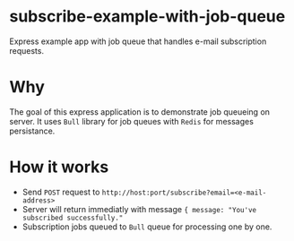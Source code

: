 # subscribe-example-with-job-queue

Express example app with job queue that handles e-mail subscription requests.

# Why

The goal of this express application is to demonstrate job queueing on server. It uses `Bull` library for job queues with `Redis` for messages persistance.

# How it works

- Send `POST` request to ```http://host:port/subscribe?email=<e-mail-address>```
- Server will return immediatly with message `{ message: "You've subscribed successfully."`
- Subscription jobs queued to `Bull` queue for processing one by one.
